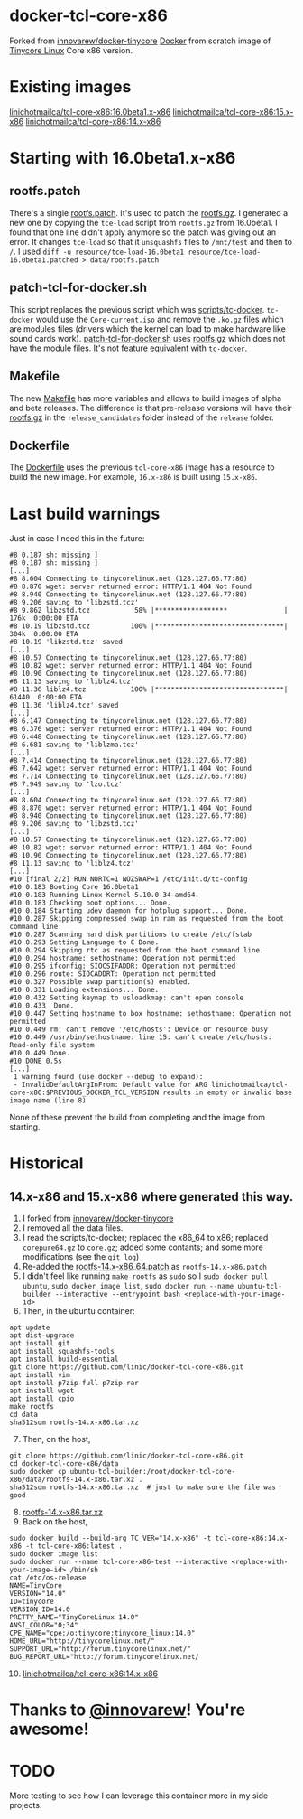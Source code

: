 # docker-tcl-core-x86

Forked from [innovarew/docker-tinycore](https://github.com/innovarew/docker-tinycore/tree/main)
[Docker](https://www.docker.com) from scratch image of [Tinycore Linux](http://www.tinycorelinux.net) Core x86 version.

# Existing images
[linichotmailca/tcl-core-x86:16.0beta1.x-x86](https://hub.docker.com/layers/linichotmailca/tcl-core-x86/16.0beta1.x-x86/images/sha256-430e32eae0af6e2ca24b1f59a4aef684cb111122ba6c26020bec32b4d1d7f0fe)
[linichotmailca/tcl-core-x86:15.x-x86](https://hub.docker.com/layers/linichotmailca/tcl-core-x86/15.x-x86/images/sha256-eb68d3fa1ea004cd18cf7c7b0be9b86860d6293392c4c7da0208592593cab53e)
[linichotmailca/tcl-core-x86:14.x-x86](https://hub.docker.com/layers/linichotmailca/tcl-core-x86/14.x-x86/images/sha256-91db888ce3030f8d481cfc645b8166412ef5a74ff7c16fdbc9fa55df431737a0?context=repo)

# Starting with 16.0beta1.x-x86

## rootfs.patch
There's a single [rootfs.patch](./rootfs.patch). It's used to patch the [rootfs.gz](http://repo.tinycorelinux.net/16.x/x86/release_candidates/distribution_files/).
I generated a new one by copying the `tce-load` script from `rootfs.gz` from 16.0beta1. I found that one line didn't apply anymore so the patch was giving out an error.
It changes `tce-load` so that it `unsquashfs` files to `/mnt/test` and then to `/`. I used `diff -u resource/tce-load-16.0beta1 resource/tce-load-16.0beta1.patched > data/rootfs.patch`

## patch-tcl-for-docker.sh
This script replaces the previous script which was [scripts/tc-docker](https://github.com/innovarew/docker-tinycore/blob/main/scripts/tc-docker).
`tc-docker` would use the `Core-current.iso` and remove the `.ko.gz` files which are
modules files (drivers which the kernel can load to make hardware like sound cards work). [patch-tcl-for-docker.sh](./tools/patch-tcl-for-docker.sh) uses
[rootfs.gz](http://repo.tinycorelinux.net/16.x/x86/release_candidates/distribution_files/) which does not have the module files. It's not feature equivalent
with `tc-docker`.

## Makefile
The new [Makefile](./Makefile) has more variables and allows to build images of alpha and beta releases. The difference is that pre-release versions will
have their [rootfs.gz](http://repo.tinycorelinux.net/16.x/x86/release_candidates/distribution_files/) in the `release_candidates` folder instead of the
`release` folder.

## Dockerfile
The [Dockerfile](./Dockerfile) uses the previous `tcl-core-x86` image has a resource to build the new image. For example, `16.x-x86` is built using
`15.x-x86`.

# Last build warnings
Just in case I need this in the future:
```
#8 0.187 sh: missing ]
#8 0.187 sh: missing ]
[...]
#8 8.604 Connecting to tinycorelinux.net (128.127.66.77:80)
#8 8.870 wget: server returned error: HTTP/1.1 404 Not Found
#8 8.940 Connecting to tinycorelinux.net (128.127.66.77:80)
#8 9.206 saving to 'libzstd.tcz'
#8 9.862 libzstd.tcz           58% |******************              |  176k  0:00:00 ETA
#8 10.19 libzstd.tcz          100% |********************************|  304k  0:00:00 ETA
#8 10.19 'libzstd.tcz' saved
[...]
#8 10.57 Connecting to tinycorelinux.net (128.127.66.77:80)
#8 10.82 wget: server returned error: HTTP/1.1 404 Not Found
#8 10.90 Connecting to tinycorelinux.net (128.127.66.77:80)
#8 11.13 saving to 'liblz4.tcz'
#8 11.36 liblz4.tcz           100% |********************************| 61440  0:00:00 ETA
#8 11.36 'liblz4.tcz' saved
[...]
#8 6.147 Connecting to tinycorelinux.net (128.127.66.77:80)
#8 6.376 wget: server returned error: HTTP/1.1 404 Not Found
#8 6.448 Connecting to tinycorelinux.net (128.127.66.77:80)
#8 6.681 saving to 'liblzma.tcz'
[...]
#8 7.414 Connecting to tinycorelinux.net (128.127.66.77:80)
#8 7.642 wget: server returned error: HTTP/1.1 404 Not Found
#8 7.714 Connecting to tinycorelinux.net (128.127.66.77:80)
#8 7.949 saving to 'lzo.tcz'
[...]
#8 8.604 Connecting to tinycorelinux.net (128.127.66.77:80)
#8 8.870 wget: server returned error: HTTP/1.1 404 Not Found
#8 8.940 Connecting to tinycorelinux.net (128.127.66.77:80)
#8 9.206 saving to 'libzstd.tcz'
[...]
#8 10.57 Connecting to tinycorelinux.net (128.127.66.77:80)
#8 10.82 wget: server returned error: HTTP/1.1 404 Not Found
#8 10.90 Connecting to tinycorelinux.net (128.127.66.77:80)
#8 11.13 saving to 'liblz4.tcz'
[...]
#10 [final 2/2] RUN NORTC=1 NOZSWAP=1 /etc/init.d/tc-config
#10 0.183 Booting Core 16.0beta1 
#10 0.183 Running Linux Kernel 5.10.0-34-amd64.
#10 0.183 Checking boot options... Done.
#10 0.184 Starting udev daemon for hotplug support... Done.
#10 0.287 Skipping compressed swap in ram as requested from the boot command line.
#10 0.287 Scanning hard disk partitions to create /etc/fstab 
#10 0.293 Setting Language to C Done.
#10 0.294 Skipping rtc as requested from the boot command line.
#10 0.294 hostname: sethostname: Operation not permitted
#10 0.295 ifconfig: SIOCSIFADDR: Operation not permitted
#10 0.296 route: SIOCADDRT: Operation not permitted
#10 0.327 Possible swap partition(s) enabled.
#10 0.331 Loading extensions... Done.
#10 0.432 Setting keymap to usloadkmap: can't open console
#10 0.433  Done.
#10 0.447 Setting hostname to box hostname: sethostname: Operation not permitted
#10 0.449 rm: can't remove '/etc/hosts': Device or resource busy
#10 0.449 /usr/bin/sethostname: line 15: can't create /etc/hosts: Read-only file system
#10 0.449 Done.
#10 DONE 0.5s
[...]
 1 warning found (use docker --debug to expand):
 - InvalidDefaultArgInFrom: Default value for ARG linichotmailca/tcl-core-x86:$PREVIOUS_DOCKER_TCL_VERSION results in empty or invalid base image name (line 8)
```
None of these prevent the build from completing and the image from starting.

# Historical
## 14.x-x86 and 15.x-x86 where generated this way.

1. I forked from [innovarew/docker-tinycore](https://github.com/innovarew/docker-tinycore/tree/main)
2. I removed all the data files.
3. I read the scripts/tc-docker; replaced the x86_64 to x86; replaced `corepure64.gz` to `core.gz`; added some contants; and some more modifications (see the `git log`)
4. Re-added the [rootfs-14.x-x86_64.patch](https://github.com/innovarew/docker-tinycore/blob/main/data/rootfs-14.x-x86_64.patch) as `rootfs-14.x-x86.patch`
5. I didn't feel like running `make rootfs` as `sudo` so I `sudo docker pull ubuntu`, `sudo docker image list`, `sudo docker run --name ubuntu-tcl-builder --interactive --entrypoint bash <replace-with-your-image-id>`
6. Then, in the ubuntu container:
```
apt update
apt dist-upgrade
apt install git
apt install squashfs-tools
apt install build-essential
git clone https://github.com/linic/docker-tcl-core-x86.git
apt install vim
apt install p7zip-full p7zip-rar
apt install wget
apt install cpio
make rootfs
cd data
sha512sum rootfs-14.x-x86.tar.xz
```
7. Then, on the host, 
```
git clone https://github.com/linic/docker-tcl-core-x86.git
cd docker-tcl-core-x86/data
sudo docker cp ubuntu-tcl-builder:/root/docker-tcl-core-x86/data/rootfs-14.x-x86.tar.xz .
sha512sum rootfs-14.x-x86.tar.xz  # just to make sure the file was good
```
8. [rootfs-14.x-x86.tar.xz](https://github.com/linic/docker-tcl-core-x86/blob/9dcce198e2c94b638092a57d048540a72ae0444a/data/rootfs-14.x-x86.tar.xz)
9. Back on the host, 
```
sudo docker build --build-arg TC_VER="14.x-x86" -t tcl-core-x86:14.x-x86 -t tcl-core-x86:latest .
sudo docker image list
sudo docker run --name tcl-core-x86-test --interactive <replace-with-your-image-id> /bin/sh 
cat /etc/os-release 
NAME=TinyCore
VERSION="14.0"
ID=tinycore
VERSION_ID=14.0
PRETTY_NAME="TinyCoreLinux 14.0"
ANSI_COLOR="0;34"
CPE_NAME="cpe:/o:tinycore:tinycore_linux:14.0"
HOME_URL="http://tinycorelinux.net/"
SUPPORT_URL="http://forum.tinycorelinux.net/"
BUG_REPORT_URL="http://forum.tinycorelinux.net/
```
10. [linichotmailca/tcl-core-x86:14.x-x86](https://hub.docker.com/layers/linichotmailca/tcl-core-x86/14.x-x86/images/sha256-91db888ce3030f8d481cfc645b8166412ef5a74ff7c16fdbc9fa55df431737a0?context=repo)

# Thanks to [@innovarew](https://github.com/innovarew)! You're awesome!

# TODO

More testing to see how I can leverage this container more in my side projects.

